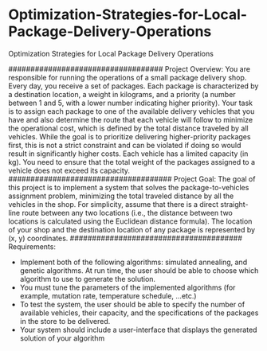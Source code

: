 # Optimization-Strategies-for-Local-Package-Delivery-Operations
Optimization Strategies for Local Package Delivery Operations

###################################
Project Overview:
You are responsible for running the operations of a small package delivery shop. Every day, you receive a set
of packages. Each package is characterized by a destination location, a weight in kilograms, and a priority (a
number between 1 and 5, with a lower number indicating higher priority). Your task is to assign each package
to one of the available delivery vehicles that you have and also determine the route that each vehicle will
follow to minimize the operational cost, which is defined by the total distance traveled by all vehicles. While
the goal is to prioritize delivering higher-priority packages first, this is not a strict constraint and can be
violated if doing so would result in significantly higher costs. Each vehicle has a limited capacity (in kg). You
need to ensure that the total weight of the packages assigned to a vehicle does not exceed its capacity.
#####################################
Project Goal:
The goal of this project is to implement a system that solves the package-to-vehicles assignment problem,
minimizing the total traveled distance by all the vehicles in the shop. For simplicity, assume that there is a
direct straight-line route between any two locations (i.e., the distance between two locations is calculated using
the Euclidean distance formula). The location of your shop and the destination location of any package is
represented by (x, y) coordinates.
#######################################
Requirements:
- Implement both of the following algorithms: simulated annealing, and genetic algorithms. At run
time, the user should be able to choose which algorithm to use to generate the solution.
- You must tune the parameters of the implemented algorithms (for example, mutation rate,
temperature schedule, ...etc.)
- To test the system, the user should be able to specify the number of available vehicles, their capacity,
and the specifications of the packages in the store to be delivered.
- Your system should include a user-interface that displays the generated solution of your algorithm
